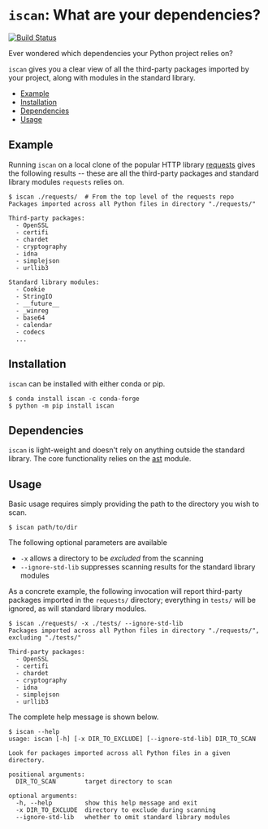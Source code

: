# `iscan`: What are your dependencies?

[![Build Status](https://zzhao212.visualstudio.com/iscan/_apis/build/status/ZhengnanZhao.iscan?branchName=master)](https://zzhao212.visualstudio.com/iscan/_build/latest?definitionId=1&branchName=master)

Ever wondered which dependencies your Python project relies on?

`iscan` gives you a clear view of all the third-party packages imported by your project, along with modules in the standard library.

- [Example](#Example)
- [Installation](#Installation)
- [Dependencies](#Dependencies)
- [Usage](#Usage)

## Example
Running `iscan` on a local clone of the popular HTTP library [requests](https://github.com/psf/requests/tree/v2.25.1) gives the following results -- these are all the third-party packages and standard library modules `requests` relies on.
```
$ iscan ./requests/  # From the top level of the requests repo
Packages imported across all Python files in directory "./requests/"

Third-party packages:
  - OpenSSL
  - certifi
  - chardet
  - cryptography
  - idna
  - simplejson
  - urllib3

Standard library modules:
  - Cookie
  - StringIO
  - __future__
  - _winreg
  - base64
  - calendar
  - codecs
  ...
```

## Installation
`iscan` can be installed with either conda or pip.
```
$ conda install iscan -c conda-forge
$ python -m pip install iscan
```

## Dependencies
`iscan` is light-weight and doesn't rely on anything outside the standard library. The core functionality relies on the [ast](https://docs.python.org/3/library/ast.html#module-ast) module.

## Usage
Basic usage requires simply providing the path to the directory you wish to scan.

```
$ iscan path/to/dir
```

The following optional parameters are available
- `-x` allows a directory to be _excluded_ from the scanning
- `--ignore-std-lib` suppresses scanning results for the standard library modules

As a concrete example, the following invocation will report third-party packages imported in the `requests/` directory; everything in `tests/` will be ignored, as will standard library modules.

```
$ iscan ./requests/ -x ./tests/ --ignore-std-lib
Packages imported across all Python files in directory "./requests/", excluding "./tests/"

Third-party packages:
  - OpenSSL
  - certifi
  - chardet
  - cryptography
  - idna
  - simplejson
  - urllib3
```

The complete help message is shown below.
```
$ iscan --help
usage: iscan [-h] [-x DIR_TO_EXCLUDE] [--ignore-std-lib] DIR_TO_SCAN

Look for packages imported across all Python files in a given directory.

positional arguments:
  DIR_TO_SCAN        target directory to scan

optional arguments:
  -h, --help         show this help message and exit
  -x DIR_TO_EXCLUDE  directory to exclude during scanning
  --ignore-std-lib   whether to omit standard library modules
```
